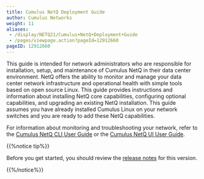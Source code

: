 ```yaml
---
title: Cumulus NetQ Deployment Guide
author: Cumulus Networks
weight: 11
aliases:
 - /display/NETQ21/Cumulus+NetQ+Deployment+Guide
 - /pages/viewpage.action?pageId=12912660
pageID: 12912660
---
```

This guide is intended for network administrators who are responsible
for installation, setup, and maintenance of Cumulus NetQ in their data
center environment. NetQ offers the ability to monitor and manage your
data center network infrastructure and operational health with simple
tools based on open source Linux. This guide provides instructions and
information about installing NetQ core capabilities, configuring
optional capabilities, and upgrading an existing NetQ installation. This
guide assumes you have already installed Cumulus Linux on your network
switches and you are ready to add these NetQ capabilities.

For information about monitoring and troubleshooting your network, refer
to the [Cumulus NetQ CLI User Guide](https://docs.cumulusnetworks.com/cumulus-netq-21/Cumulus-NetQ-CLI-User-Guide)
or the [Cumulus NetQ UI User Guide](https://docs.cumulusnetworks.com/cumulus-netq-21/Cumulus-NetQ-UI-User-Guide).

{{%notice tip%}}

Before you get started, you should review the [release notes](https://support.cumulusnetworks.com/hc/en-us/articles/360017779214-Cumulus-NetQ-2-1-Release-Notes) for this version.

{{%/notice%}}
